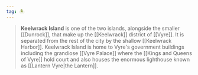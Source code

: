 ```yaml
---
tag: 🏝️
---
```

> **Keelwrack Island** is one of the two islands, alongside the smaller [[Dunrock]], that make up the [[Keelwrack]] district of [[Vyre]]. It is separated from the rest of the city by the shallow [[Keelwrack Harbor]]. Keelwrack Island is home to Vyre's government buildings including the grandiose [[Vyre Palace]] where the [[Kings and Queens of Vyre]] hold court and also houses the enormous lighthouse known as [[Lantern Vyre|the Lantern]].









